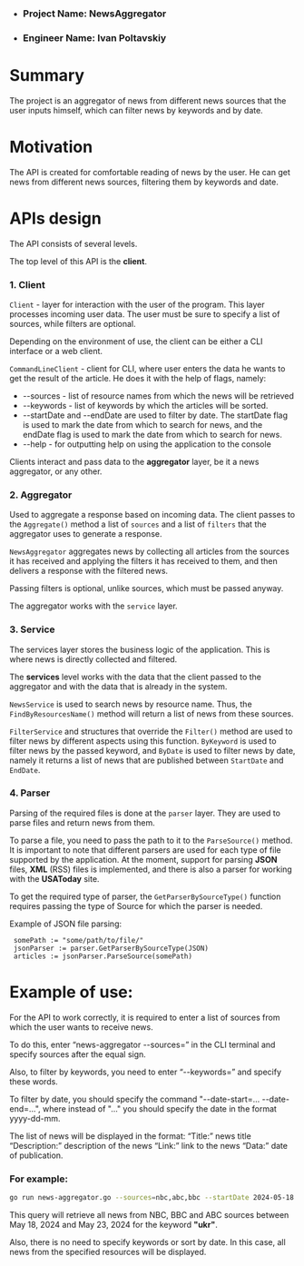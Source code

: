- ### Project Name: NewsAggregator
- ### Engineer Name: Ivan Poltavskiy

# Summary

The project is an aggregator of news from different news sources that the
user inputs himself, which can filter news by keywords and by date.

# Motivation

The API is created for comfortable reading of news by the user.
He can get news from different news sources, filtering them by keywords and
date.

# APIs design

The API consists of several levels.

The top level of this API is the **client**.

### 1. Client

`Client` - layer for interaction with the user of the program.
This layer processes incoming user data. The user must be sure to specify a list
of sources,
while filters are optional.

Depending on the environment of use, the client can be either a CLI
interface or a web client.

`CommandLineClient` - client for CLI, where user enters the data he wants to
get the result of the article. He does it with the help of flags, namely:

- --sources - list of resource names from which the news will be retrieved
- --keywords - list of keywords by which the articles will be sorted.
- --startDate and --endDate are used to filter by date. The startDate flag is
  used
  to mark the date from which to search for news, and the endDate flag is used
  to mark the date from which to search for news.
- --help - for outputting help on using the application to the console

Clients interact and pass data to the **aggregator**
layer, be it a news aggregator, or any other.

### 2. Aggregator

Used to aggregate a response based on incoming data. The client passes to the
`Aggregate()` method a list of `sources` and a list of `filters` that the
aggregator uses to generate a response.

`NewsAggregator` aggregates news by collecting all articles from the sources it
has received and applying the filters it has received to them, and then delivers
a response with the filtered news.

Passing filters is optional, unlike sources, which must be passed anyway.

The aggregator works with the `service` layer.

### 3. Service

The services layer stores the business logic of the application.
This is where news is directly collected and filtered.

The **services** level works with the data that the client passed to the
aggregator and with the data that is already in the system.

`NewsService` is used to search news by resource name.
Thus, the `FindByResourcesName()` method will return a list of news from these
sources.

`FilterService` and structures that override the `Filter()` method are used to
filter news by different aspects using this function.
`ByKeyword` is used to filter news by the passed keyword, and `ByDate`
is used to filter news by date, namely it returns a list of news that are
published between `StartDate` and `EndDate`.

### 4. Parser

Parsing of the required files is done at the `parser` layer. They are used to
parse files and return news from them.

To parse a file, you need to pass the path to it to the `ParseSource()` method.
It is important to note that different
parsers are used for each type of file supported by the application. At the
moment, support for parsing **JSON** files, **XML** (RSS) files is implemented,
and
there is also a parser for working with the **USAToday** site.

To get the required type of parser, the `GetParserBySourceType()` function
requires passing the type of Source for which the parser is needed.

Example of JSON file parsing:
```
 somePath := "some/path/to/file/"
 jsonParser := parser.GetParserBySourceType(JSON)
 articles := jsonParser.ParseSource(somePath)
```

# Example of use:

For the API to work correctly, it is required to enter a list of sources from
which the user wants to receive news.

To do this, enter “news-aggregator --sources=” in the CLI terminal
and specify sources after the equal sign.

Also, to filter by keywords, you need to enter “--keywords=”
and specify these words.

To filter by date, you should specify the command
"--date-start=... --date-end=...",
where instead of "..." you should specify the date in the format yyyy-dd-mm.

The list of news will be displayed in the format:
“Title:” news title
“Description:” description of the news
“Link:” link to the news
“Data:” date of publication.

### For example:

```bash
go run news-aggregator.go --sources=nbc,abc,bbc --startDate 2024-05-18 --endDate 2024-05-23 --keywords=ukr
```

This query will retrieve all news from NBC, BBC and ABC sources between May 18,
2024 and May 23, 2024 for the keyword **"ukr"**.

Also, there is no need to specify keywords or sort by date. In this case,
all news from the specified resources will be displayed.

